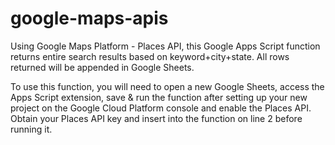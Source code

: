# google-maps-apis
Using Google Maps Platform - Places API, this Google Apps Script function returns entire search results based on keyword+city+state. All rows returned will be appended in Google Sheets.

To use this function, you will need to open a new Google Sheets, access the Apps Script extension, save & run the function after setting up your new project on the Google Cloud Platform console and enable the Places API. Obtain your Places API key and insert into the function on line 2 before running it.
